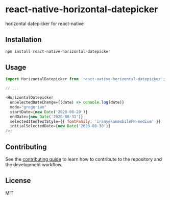 # react-native-horizontal-datepicker

horizontal datepicker for react-native

## Installation

```sh
npm install react-native-horizontal-datepicker
```

## Usage

```js
import HorizontalDatepicker from 'react-native-horizontal-datepicker';

// ...

<HorizontalDatepicker
  onSelectedDateChange={(date) => console.log(date)}
  mode="gregorian"
  startDate={new Date('2020-08-20')}
  endDate={new Date('2020-08-31')}
  selectedItemTextStyle={{ fontFamily: 'iranyekanmobileFN-medium' }}
  initialSelectedDate={new Date('2020-08-30')}
/>;
```

## Contributing

See the [contributing guide](CONTRIBUTING.md) to learn how to contribute to the repository and the development workflow.

## License

MIT
